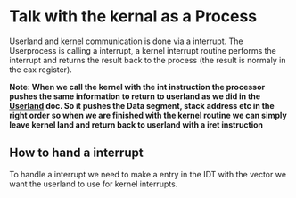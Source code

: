 # Talk with the kernal as a Process
Userland and kernel communication is done via a interrupt. The Userprocess is calling a interrupt, a kernel interrupt routine performs the interrupt and returns the result back to the process (the result is normaly in the eax register).

**Note: When we call the kernel with the int instruction the processor pushes the same information to return to userland as we did in the [Userland](Userland.md) doc. So it pushes the Data segment, stack address etc in the right order so when we are finished with the kernel routine we can simply leave kernel land and return back to userland with a iret instruction**

## How to hand a interrupt
To handle a interrupt we need to make a entry in the IDT with the vector we want the userland to use for kernel interrupts.